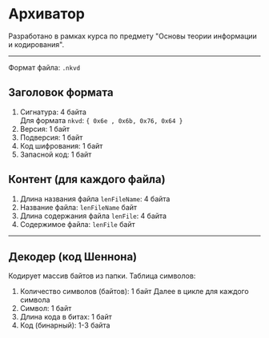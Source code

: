 # Архиватор

Разработано в рамках курса по предмету "Основы теории информации и кодирования".

---

Формат файла: `.nkvd`

## Заголовок формата

1. Сигнатура: 4 байта  
   Для формата `nkvd`: `{ 0x6e , 0x6b, 0x76, 0x64 }`
2. Версия: 1 байт
3. Подверсия: 1 байт
4. Код шифрования: 1 байт
5. Запасной код: 1 байт

## Контент (для каждого файла)

1. Длина названия файла `lenFileName`: 4 байта
2. Название файла: `lenFileName` байт
3. Длина содержания файла `lenFile`: 4 байта
4. Содержимое файла: `lenFile` байт


---


## Декодер (код Шеннона)

Кодирует массив байтов из папки.
Таблица символов:

1. Количество символов (байтов): 1 байт
Далее в цикле для каждого символа
2. Символ: 1 байт
3. Длина кода в битах: 1 байт
4. Код (бинарный): 1-3 байта
